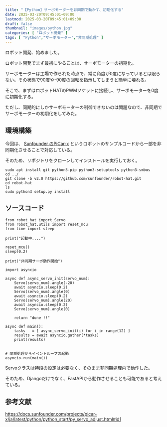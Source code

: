 ```yaml
---
title: "【Python】サーボモーターを非同期で動かす、初期化する"
date: 2025-03-20T09:45:01+09:00
lastmod: 2025-03-20T09:45:01+09:00
draft: false
thumbnail: "images/python.jpg"
categories: [ "ロボット開発" ]
tags: [ "Python","サーボモーター","非同期処理" ]
---
```



ロボット開発、始めました。

ロボット開発でまず最初にやることは、サーボモーターの初期化。

サーボモーターは工場で作られた時点で、常に角度が0度になっているとは限らない。その状態で90度や-90度の回転を指示してしまうと簡単に壊れる。

そこで、まずはロボットHATのPWMソケットに接続し、サーボモーターを0度に初期化する。

ただし、同期的にしかサーボモーターの制御できないのは問題なので、非同期でサーボモーターの初期化をしてみた。

## 環境構築

今回は、 [Sunfounder のPiCar-x](https://www.amazon.co.jp/dp/B0CGLPF29H/?tag=m68371ti-22) というロボットのサンプルコードから一部を非同期化させることで対応している。

そのため、リポジトリをクローンしてインストールを実行しておく。

```
sudo apt install git python3-pip python3-setuptools python3-smbus
cd ../
git clone -b v2.0 https://github.com/sunfounder/robot-hat.git
cd robot-hat
ls
sudo python3 setup.py install
```

## ソースコード

```
from robot_hat import Servo
from robot_hat.utils import reset_mcu
from time import sleep

print("起動中....")

reset_mcu()
sleep(0.2)

print("非同期サーボ動作開始")

import asyncio

async def async_servo_init(servo_num):
    Servo(servo_num).angle(-20)
    await asyncio.sleep(0.2)
    Servo(servo_num).angle(0)
    await asyncio.sleep(0.2)
    Servo(servo_num).angle(20)
    await asyncio.sleep(0.2)
    Servo(servo_num).angle(0)

    return "done !!"

async def main():
    tasks   = [ async_servo_init(i) for i in range(12) ]
    results = await asyncio.gather(*tasks)
    print(results)


# 同期処理からイベントループの起動
asyncio.run(main())
```

Servoクラスは特段の設定は必要なく、そのまま非同期処理内で動作した。

そのため、Djangoだけでなく、FastAPIから動作させることも可能であると考えている。


## 参考文献

https://docs.sunfounder.com/projects/picar-x/ja/latest/python/python_start/py_servo_adjust.html#id1
